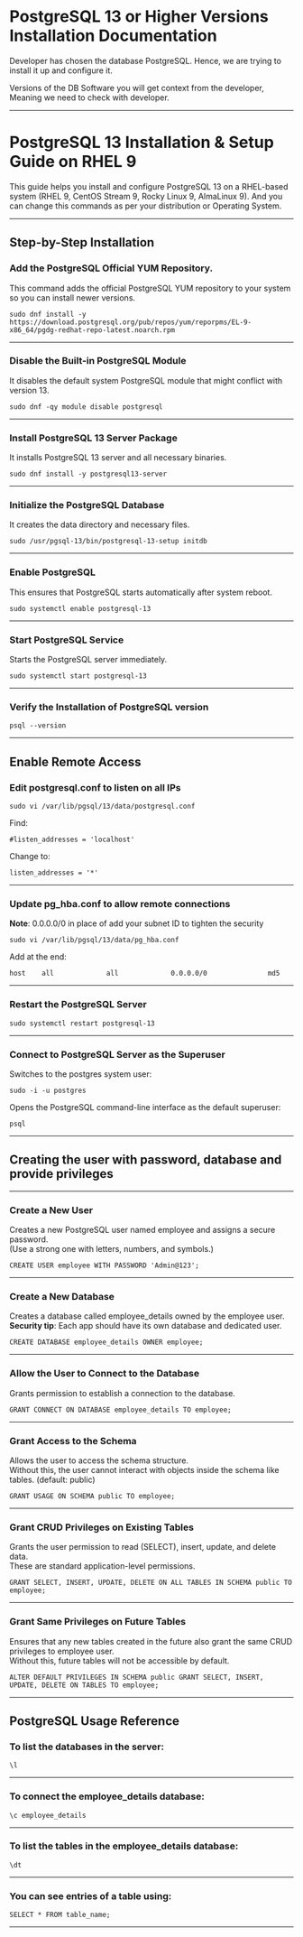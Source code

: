 # PostgreSQL 13 or Higher Versions Installation Documentation

Developer has chosen the database PostgreSQL. Hence, we are trying to install it up and configure it.

Versions of the DB Software you will get context from the developer, Meaning we need to check with developer.

---

# PostgreSQL 13 Installation & Setup Guide on RHEL 9

This guide helps you install and configure PostgreSQL 13 on a RHEL-based system (RHEL 9, CentOS Stream 9, Rocky Linux 9, AlmaLinux 9). And you can change this commands as per your distribution or Operating System.

---

## Step-by-Step Installation

### Add the PostgreSQL Official YUM Repository.
This command adds the official PostgreSQL YUM repository to your system so you can install newer versions.
```
sudo dnf install -y https://download.postgresql.org/pub/repos/yum/reporpms/EL-9-x86_64/pgdg-redhat-repo-latest.noarch.rpm
```

---

### Disable the Built-in PostgreSQL Module  
It disables the default system PostgreSQL module that might conflict with version 13.
```
sudo dnf -qy module disable postgresql
```
---

### Install PostgreSQL 13 Server Package  
It installs PostgreSQL 13 server and all necessary binaries.
```
sudo dnf install -y postgresql13-server
```
---

### Initialize the PostgreSQL Database  
It creates the data directory and necessary files.
```
sudo /usr/pgsql-13/bin/postgresql-13-setup initdb
```
---

### Enable PostgreSQL  
This ensures that PostgreSQL starts automatically after system reboot.
```
sudo systemctl enable postgresql-13
```
---

### Start PostgreSQL Service  
Starts the PostgreSQL server immediately.
```
sudo systemctl start postgresql-13
```
---

### Verify the Installation of PostgreSQL version
```
psql --version
```
---

## Enable Remote Access

### Edit postgresql.conf to listen on all IPs
```
sudo vi /var/lib/pgsql/13/data/postgresql.conf
```
Find:

`#listen_addresses = 'localhost'`

Change to:
```
listen_addresses = '*'
```
---

### Update pg_hba.conf to allow remote connections  
**Note**: 0.0.0.0/0 in place of add your subnet ID to tighten the security
```
sudo vi /var/lib/pgsql/13/data/pg_hba.conf
```
Add at the end:
```
host    all             all             0.0.0.0/0               md5
```
---

### Restart the PostgreSQL Server
```
sudo systemctl restart postgresql-13
```
---

### Connect to PostgreSQL Server as the Superuser  
Switches to the postgres system user:
```
sudo -i -u postgres
```
Opens the PostgreSQL command-line interface as the default superuser:
```
psql
```
---

## Creating the user with password, database and provide privileges

---

### Create a New User  
Creates a new PostgreSQL user named employee and assigns a secure password.  
(Use a strong one with letters, numbers, and symbols.)
```
CREATE USER employee WITH PASSWORD 'Admin@123';
```
---

### Create a New Database  
Creates a database called employee_details owned by the employee user.  
**Security tip**: Each app should have its own database and dedicated user.
```
CREATE DATABASE employee_details OWNER employee;
```
---

### Allow the User to Connect to the Database  
Grants permission to establish a connection to the database.
```
GRANT CONNECT ON DATABASE employee_details TO employee;
```
---

### Grant Access to the Schema  
Allows the user to access the schema structure.  
Without this, the user cannot interact with objects inside the schema like tables. (default: public)
```
GRANT USAGE ON SCHEMA public TO employee;
```
---

### Grant CRUD Privileges on Existing Tables  
Grants the user permission to read (SELECT), insert, update, and delete data.  
These are standard application-level permissions.
```
GRANT SELECT, INSERT, UPDATE, DELETE ON ALL TABLES IN SCHEMA public TO employee;
```
---

### Grant Same Privileges on Future Tables  
Ensures that any new tables created in the future also grant the same CRUD privileges to employee user.  
Without this, future tables will not be accessible by default.
```
ALTER DEFAULT PRIVILEGES IN SCHEMA public GRANT SELECT, INSERT, UPDATE, DELETE ON TABLES TO employee;
```
---

## PostgreSQL Usage Reference

### To list the databases in the server:

```\l```

---

### To connect the employee_details database:

```\c employee_details```

---

### To list the tables in the employee_details database:

```\dt```

---

### You can see entries of a table using:
```
SELECT * FROM table_name;
```
---
